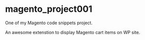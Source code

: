 # magento_project001
One of my Magento code snippets project.

An awesome extenstion to display Magento cart items on WP site.
